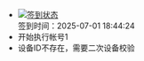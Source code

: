 - [![签到状态](https://github.com/womade/Cloud189-Actions/actions/workflows/main.yml/badge.svg?branch=main)](https://github.com/womade/Cloud189-Actions/actions/workflows/main.yml) <br> 签到时间：2025-07-01 18:44:24
- 开始执行帐号1
- 设备ID不存在，需要二次设备校验
